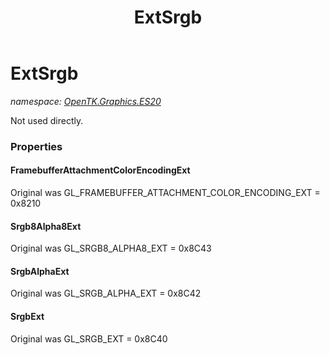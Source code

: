 ﻿---
title: ExtSrgb
---

# ExtSrgb
_namespace: [OpenTK.Graphics.ES20](N-OpenTK.Graphics.ES20.html)_

Not used directly.



### Properties

#### FramebufferAttachmentColorEncodingExt
Original was GL_FRAMEBUFFER_ATTACHMENT_COLOR_ENCODING_EXT = 0x8210
#### Srgb8Alpha8Ext
Original was GL_SRGB8_ALPHA8_EXT = 0x8C43
#### SrgbAlphaExt
Original was GL_SRGB_ALPHA_EXT = 0x8C42
#### SrgbExt
Original was GL_SRGB_EXT = 0x8C40

